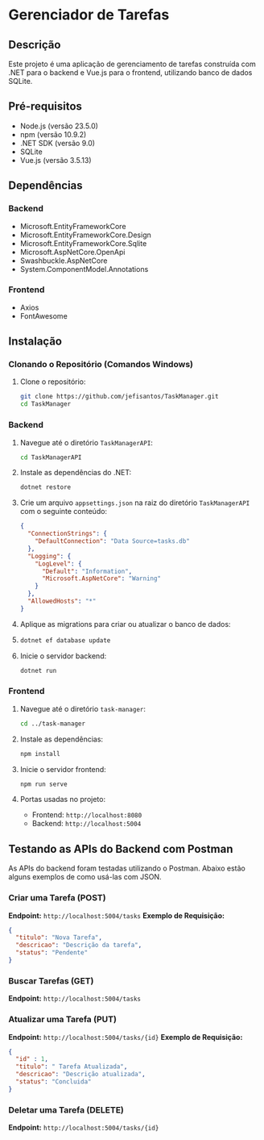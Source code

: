 # Gerenciador de Tarefas

## Descrição
Este projeto é uma aplicação de gerenciamento de tarefas construída com .NET para o backend e Vue.js para o frontend, utilizando banco de dados SQLite.

## Pré-requisitos
- Node.js (versão 23.5.0)
- npm (versão 10.9.2)
- .NET SDK (versão 9.0)
- SQLite
- Vue.js (versão 3.5.13)
  
## Dependências
### Backend
- Microsoft.EntityFrameworkCore
- Microsoft.EntityFrameworkCore.Design
- Microsoft.EntityFrameworkCore.Sqlite
- Microsoft.AspNetCore.OpenApi
- Swashbuckle.AspNetCore
- System.ComponentModel.Annotations

### Frontend
- Axios
- FontAwesome
## Instalação

### Clonando o Repositório (Comandos Windows)
1. Clone o repositório:
    ```bash
    git clone https://github.com/jefisantos/TaskManager.git
    cd TaskManager
    ```

### Backend
1. Navegue até o diretório `TaskManagerAPI`:
    ```bash
    cd TaskManagerAPI
    ```

2. Instale as dependências do .NET:
    ```bash
    dotnet restore
    ```

3. Crie um arquivo `appsettings.json` na raiz do diretório `TaskManagerAPI` com o seguinte conteúdo:
    ```json
    {
      "ConnectionStrings": {
        "DefaultConnection": "Data Source=tasks.db"
      },
      "Logging": {
        "LogLevel": {
          "Default": "Information",
          "Microsoft.AspNetCore": "Warning"
        }
      },
      "AllowedHosts": "*"
    }
    ```
4. Aplique as migrations para criar ou atualizar o banco de dados:
5. ```bash
   dotnet ef database update
   ```

7. Inicie o servidor backend:
    ```bash
    dotnet run
    ```

### Frontend
1. Navegue até o diretório `task-manager`:
    ```bash
    cd ../task-manager
    ```

2. Instale as dependências:
    ```bash
    npm install
    ```

3. Inicie o servidor frontend:
    ```bash
    npm run serve
    ```

4. Portas usadas no projeto:
    - Frontend: `http://localhost:8080`
    - Backend: `http://localhost:5004`

## Testando as APIs do Backend com Postman

As APIs do backend foram testadas utilizando o Postman. Abaixo estão alguns exemplos de como usá-las com JSON.

### Criar uma Tarefa (POST)
**Endpoint:** `http://localhost:5004/tasks`
**Exemplo de Requisição:**
```json
{
  "titulo": "Nova Tarefa",
  "descricao": "Descrição da tarefa",
  "status": "Pendente"
}
```
### Buscar Tarefas (GET)
**Endpoint:** `http://localhost:5004/tasks`

### Atualizar uma Tarefa (PUT)
**Endpoint:** `http://localhost:5004/tasks/{id}`
**Exemplo de Requisição:**
```json
{
  "id" : 1,  
  "titulo": " Tarefa Atualizada",
  "descricao": "Descrição atualizada",
  "status": "Concluida"
}
```
### Deletar uma Tarefa (DELETE)
**Endpoint:** `http://localhost:5004/tasks/{id}`




